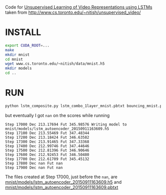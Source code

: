 Code for [Unsupervised Learning of Video Representations using LSTMs](http://arxiv.org/pdf/1502.04681.pdf)
taken from http://www.cs.toronto.edu/~nitish/unsupervised_video/

INSTALL
=======

```bash
export CUDA_ROOT=...
make
mkdir mnist
cd mnist
wget www.cs.toronto.edu/~nitish/data/mnist.h5
mkdir models
cd ..
```

RUN
===
```bash
python lstm_composite.py lstm_combo_1layer_mnist.pbtxt bouncing_mnist.pbtxt
```

but eventually I got `nan` on the scores while running
```
Step 17000 Dec 213.17694 Fut 345.98576 Writing model to mnist/models/lstm_autoencoder_20150911163609.h5
Step 17100 Dec 213.55469 Fut 347.48344
Step 17200 Dec 213.18424 Fut 346.63582
Step 17300 Dec 213.91465 Fut 347.33368
Step 17400 Dec 212.99746 Fut 347.44646
Step 17500 Dec 212.81396 Fut 346.90646
Step 17600 Dec 212.92453 Fut 346.50480
Step 17700 Dec 212.61709 Fut 345.45132
Step 17800 Dec nan Fut nan
Step 17900 Dec nan Fut nan
```
The files created at Step 17000, just before the `nan`, are
[mnist/models/lstm_autoencoder_20150911163609.h5](https://s3.amazonaws.com/udivideo/lstm_autoencoder_20150911163609.h5) and
[mnist/models/lstm_autoencoder_20150911163609.pbtxt](https://s3.amazonaws.com/udivideo/lstm_autoencoder_20150911163609.pbtxt)